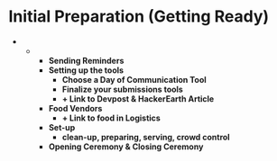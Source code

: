 # Initial Preparation \(Getting Ready\)



* * * **Sending Reminders**
    * **Setting up the tools**
      * **Choose a Day of Communication Tool**
      * **Finalize your submissions tools**
      * **+  Link to Devpost & HackerEarth Article**
    * **Food Vendors**
      * **+ Link to food in Logistics** 
    * **Set-up**
      * **clean-up, preparing, serving, crowd control** 
    * **Opening Ceremony & Closing Ceremony**

